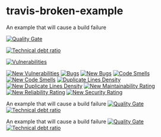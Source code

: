 
# travis-broken-example

An example that will cause a build failure

[![Quality Gate](https://meltwatersecurityguild.cf/api/badges/gate?key=hello.world)](https://meltwatersecurityguild.cf/dashboard/index/hello.world)

[![Technical debt ratio](https://meltwatersecurityguild.cf/api/badges/measure?key=hello.world&metric=sqale_debt_ratio)](https://meltwatersecurityguild.cf/dashboard/index/hello.world) 

[![Vulnerabilities](https://meltwatersecurityguild.cf/api/badges/measure?key=hello.world&metric=vulnerabilities)](https://meltwatersecurityguild.cf/dashboard/index/hello.world) 

[![New Vulnerabilities](https://meltwatersecurityguild.cf/api/badges/measure?key=hello.world&metric=new_vulnerabilities)](https://meltwatersecurityguild.cf/dashboard/index/hello.world) 
[![Bugs](https://meltwatersecurityguild.cf/api/badges/measure?key=hello.world&metric=bugs)](https://meltwatersecurityguild.cf/dashboard/index/hello.world) 
[![New Bugs](https://meltwatersecurityguild.cf/api/badges/measure?key=hello.world&metric=new_bugs)](https://meltwatersecurityguild.cf/dashboard/index/hello.world) 
[![Code Smells](https://meltwatersecurityguild.cf/api/badges/measure?key=hello.world&metric=code_smells)](https://meltwatersecurityguild.cf/dashboard/index/hello.world) 
[![New Code Smells](https://meltwatersecurityguild.cf/api/badges/measure?key=hello.world&metric=new_code_smells)](https://meltwatersecurityguild.cf/dashboard/index/hello.world) 
[![Duplicate Lines Density](https://meltwatersecurityguild.cf/api/badges/measure?key=hello.world&metric=duplicated_lines_density)](https://meltwatersecurityguild.cf/dashboard/index/hello.world) 
[![New Duplicate Lines Density](https://meltwatersecurityguild.cf/api/badges/measure?key=hello.world&metric=new_duplicated_lines_density)](https://meltwatersecurityguild.cf/dashboard/index/hello.world) 
[![New Maintainability Rating](https://meltwatersecurityguild.cf/api/badges/measure?key=hello.world&metric=new_maintainability_rating)](https://meltwatersecurityguild.cf/dashboard/index/hello.world) 
[![New Reliability Rating](https://meltwatersecurityguild.cf/api/badges/measure?key=hello.world&metric=new_reliability_rating)](https://meltwatersecurityguild.cf/dashboard/index/hello.world) 
[![New Security Rating](https://meltwatersecurityguild.cf/api/badges/measure?key=hello.world&metric=new_security_rating)](https://meltwatersecurityguild.cf/dashboard/index/hello.world) 

An example that will cause a build failure
[![Quality Gate](https://meltwatersecurityguild.cf/api/badges/gate?key=sonar.docmodservice)](https://meltwatersecurityguild.cf/dashboard/index/sonar.docmodservice)
[![Technical debt ratio](https://meltwatersecurityguild.cf/api/badges/measure?key=sonar.docmodservice&metric=sqale_debt_ratio)](https://meltwatersecurityguild.cf/dashboard/index/sonar.docmodservice) 


An example that will cause a build failure
[![Quality Gate](https://meltwatersecurityguild.cf/api/badges/gate?key=sonar.keystone)](https://meltwatersecurityguild.cf/dashboard/index/sonar.keystone)
[![Technical debt ratio](https://meltwatersecurityguild.cf/api/badges/measure?key=sonar.keystone&metric=sqale_debt_ratio)](https://meltwatersecurityguild.cf/dashboard/index/sonar.keystone) 

